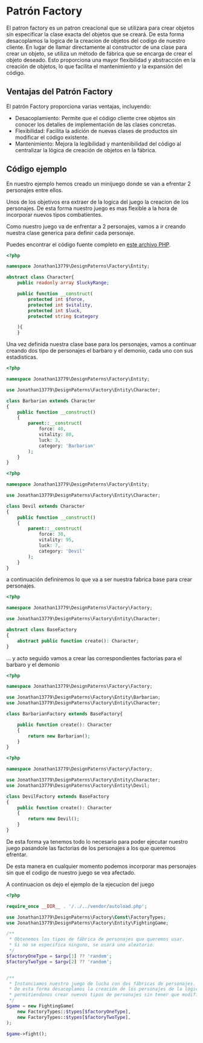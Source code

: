 # Patrón Factory

El patron factory es un patron creacional que se utilizara para crear objetos sin especificar la clase exacta del
objetos que se creará. De esta forma desacoplamos la logica de la creacion de objetos del codigo de nuestro cliente.
En lugar de llamar directamente al constructor de una clase para crear un objeto, se utiliza un método de fábrica que se encarga de crear el objeto deseado. Esto proporciona una mayor flexibilidad y abstracción en la creación de objetos, lo que facilita el mantenimiento y la expansión del código.

## Ventajas del Patrón Factory

El patrón Factory proporciona varias ventajas, incluyendo:

* Desacoplamiento: Permite que el código cliente cree objetos sin conocer los detalles de implementación de las clases concretas.
* Flexibilidad: Facilita la adición de nuevas clases de productos sin modificar el código existente.
* Mantenimiento: Mejora la legibilidad y mantenibilidad del código al centralizar la lógica de creación de objetos en la fábrica.

## Código ejemplo

En nuestro ejemplo hemos creado un minijuego donde se van a efrentar 2 personajes entre ellos.

Unos de los objetivos era extraer de la logica del juego la creacion de los personajes. De esta 
forma nuestro juego es mas flexible a la hora de incorporar nuevos tipos combatientes.

Como nuestro juego va de enfrentar a 2 personajes, vamos a ir creando nuestra clase generica para definir cada personaje.

Puedes encontrar el código fuente completo en [este archivo PHP](./Entity/Character.php).

```php
<?php

namespace Jonathan13779\DesignPaterns\Factory\Entity;

abstract class Character{
    public readonly array $luckyRange;

    public function __construct(
        protected int $force,
        protected int $vitality,
        protected int $luck,
        protected string $category

    ){
    }

```

Una vez definida nuestra clase base para los personajes, vamos a continuar creando dos tipo de personajes 
el barbaro y el demonio, cada uno con sus estadisticas.

```php
<?php

namespace Jonathan13779\DesignPaterns\Factory\Entity;

use Jonathan13779\DesignPaterns\Factory\Entity\Character;

class Barbarian extends Character
{
    public function __construct() 
    {
        parent::__construct(
            force: 40,
            vitality: 80,
            luck: 3,
            category: 'Barbarian'
        );
    }
}
```

```php
<?php 

namespace Jonathan13779\DesignPaterns\Factory\Entity;

use Jonathan13779\DesignPaterns\Factory\Entity\Character;

class Devil extends Character
{
    public function __construct()
    {
        parent::__construct(
            force: 30,
            vitality: 95,
            luck: 7,
            category: 'Devil'
        );
    }
}
```

a continuación definiremos lo que va a ser nuestra fabrica base para crear personajes.


```php
<?php

namespace Jonathan13779\DesignPaterns\Factory\Factory;

use Jonathan13779\DesignPaterns\Factory\Entity\Character;

abstract class BaseFactory
{
    abstract public function create(): Character;
}
```

... y acto seguido vamos a crear las correspondientes factorias para el barbaro y el demonio

```php
<?php

namespace Jonathan13779\DesignPaterns\Factory\Factory;

use Jonathan13779\DesignPaterns\Factory\Entity\Barbarian;
use Jonathan13779\DesignPaterns\Factory\Entity\Character;

class BarbarianFactory extends BaseFactory{

    public function create(): Character
    {
        return new Barbarian();
    }
}
```

```php
<?php

namespace Jonathan13779\DesignPaterns\Factory\Factory;

use Jonathan13779\DesignPaterns\Factory\Entity\Character;
use Jonathan13779\DesignPaterns\Factory\Entity\Devil;

class DevilFactory extends BaseFactory
{
    public function create(): Character
    {
        return new Devil();
    }
}
```

De esta forma ya tenemos todo lo necesario para poder ejecutar nuestro juego
pasandole las factorias de los personajes a los que queremos efrentar.

De esta manera en cualquier momento podemos incorporar mas personajes sin que el codigo de nuestro juego se vea afectado.

A continuacion os dejo el ejemplo de la ejecucion del juego

```php
<?php

require_once __DIR__ . '/../../vendor/autoload.php';

use Jonathan13779\DesignPaterns\Factory\Const\FactoryTypes;
use Jonathan13779\DesignPaterns\Factory\Entity\FightingGame;

/**
 * Obtenemos los tipos de fábrica de personajes que queremos usar.
 * Si no se especifica ninguno, se usará uno aleatorio.
 */
$factoryOneType = $argv[1] ?? 'random';
$factoryTwoType = $argv[2] ?? 'random';


/**
 * Instanciamos nuestro juego de lucha con dos fábricas de personajes.
 * De esta forma desacoplamos la creación de los personajes de la lógica del juego,
 * permitiendonos crear nuevos tipos de personajes sin tener que modificar el juego.
 */
$game = new FightingGame(
    new FactoryTypes::$types[$factoryOneType],
    new FactoryTypes::$types[$factoryTwoType],
);

$game->fight();
```